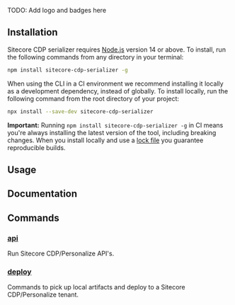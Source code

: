 TODO: Add logo and badges here

## Installation

Sitecore CDP serializer requires [Node.js](https://nodejs.org) version 14 or above. To install, run the following commands from any directory in your terminal:

```bash
npm install sitecore-cdp-serializer -g
```

When using the CLI in a CI environment we recommend installing it locally as a development dependency, instead of globally. To install locally, run the following command from the root directory of your project:

```bash
npx install --save-dev sitecore-cdp-serializer
```

**Important:** Running `npm install sitecore-cdp-serializer -g` in CI means you're always installing the latest version of the tool, including breaking changes. When you install locally and use a [lock file](https://docs.npmjs.com/cli/v7/commands/npm-ci) you guarantee reproducible builds.

## Usage

## Documentation

## Commands

### [api](/docs/commands/api.md)

Run Sitecore CDP/Personalize API's.

### [deploy](/docs/commands/deploy.md)

Commands to pick up local artifacts and deploy to a Sitecore CDP/Personalize tenant.
